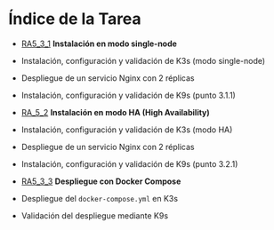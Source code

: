 # Índice de la Tarea

- [RA5_3_1](ra5_3_1/)
**Instalación en modo single-node**
- Instalación, configuración y validación de K3s (modo single-node)
- Despliegue de un servicio Nginx con 2 réplicas
- Instalación, configuración y validación de K9s (punto 3.1.1)

- [RA_5_2](#ra_5_2/)
**Instalación en modo HA (High Availability)**
- Instalación, configuración y validación de K3s (modo HA)
- Despliegue de un servicio Nginx con 2 réplicas
- Instalación, configuración y validación de K9s (punto 3.2.1)

- [RA5_3_3](#ra5_3_3/)
**Despliegue con Docker Compose**
- Despliegue del `docker-compose.yml` en K3s
- Validación del despliegue mediante K9s
